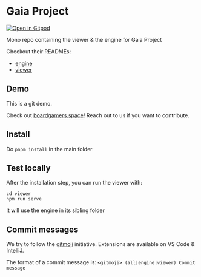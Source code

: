 # Gaia Project

[![Open in Gitpod](https://gitpod.io/button/open-in-gitpod.svg)](https://gitpod.io/#https://github.com/boardgamers/gaia-project)

Mono repo containing the viewer & the engine for Gaia Project

Checkout their READMEs:

- [engine](./engine/README.md)
- [viewer](./viewer/README.md)

## Demo

This is a git demo.

Check out [boardgamers.space](https://www.boardgamers.space)! Reach out to us if you want to contribute.

## Install

Do `pnpm install` in the main folder

## Test locally

After the installation step, you can run the viewer with:

```
cd viewer
npm run serve
```

It will use the engine in its sibling folder

## Commit messages

We try to follow the [gitmoji](https://gitmoji.dev/) initiative. Extensions are available on VS Code & IntelliJ.

The format of a commit message is: `<gitmoji> (all|engine|viewer) Commit message`

